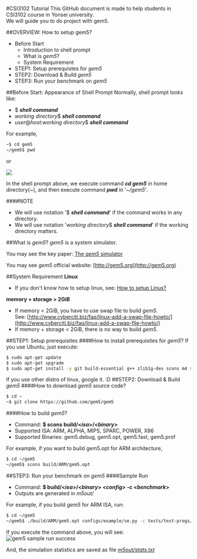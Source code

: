 #CSI3102 Tutorial
This GitHub document is made to help students in CSI3102 course in Yonsei university. <br />
We will guide you to do project with gem5.

##OVERVIEW: How to setup gem5?
- Before Start
    - Introduction to shell prompt
    - What is _gem5_?
    - System Requirement
- STEP1: Setup prerequistes for _gem5_
- STEP2: Download & Build _gem5_
- STEP3: Run your benchmark on _gem5_

##Before Start: Appearance of Shell Prompt
Normally, shell prompt looks like:
- $ ___shell command___
- _working directory_$ ___shell command___
- _user_@_host_:_working directory_$ ___shell command___

For example, 

```sh
~$ cd gem5
~/gem5$ pwd
```

or

![](http://dclab.yonsei.ac.kr/csi3102/shell-prompt.PNG)

In the shell prompt above, we execute command ___cd gem5___ in home directory(_~_), and then execute command ___pwd___ in '_~/gem5_'.

####NOTE
- We will use notation '$ ___shell command___' if the command works in any directory.
- We will use notation '_working directory_$ ___shell command___' if the working directory matters.

##What is _gem5_?
_gem5_ is a system simulator.

You may see the key paper: [The _gem5_ simulator](http://dl.acm.org/citation.cfm?id=2024718)

You may see _gem5_ official website: [http://gem5.org](http://gem5.org)

<!-- We uploaded [our tutorial file](http://dclab.yonsei.ac.kr/csi3102/gem5-tutorial.pdf) to help you, also.-->

##System Requirement
**Linux**
- If you don't know how to setup linux, see: [How to setup Linux?](http://dclab.yonsei.ac.kr/csi3102/how-to-setup-linux.pdf)

**memory + storage > 2GiB**
- If memory < 2GiB, you have to use swap file to build _gem5_. <br />
  See: [http://www.cyberciti.biz/faq/linux-add-a-swap-file-howto/](http://www.cyberciti.biz/faq/linux-add-a-swap-file-howto/)
- If memory + storage < 2GiB, there is no way to build _gem5_.

##STEP1: Setup prerequisites
####How to install prerequisites for _gem5_?
If you use Ubuntu, just execute:
```sh
$ sudo apt-get update
$ sudo apt-get upgrade
$ sudo apt-get install -y git build-essential g++ zlib1g-dev scons m4 swig python-dev
```

If you use other distro of linux, google it. :D
##STEP2: Download & Build _gem5_
####How to download _gem5_ source code?
```sh
$ cd ~
~$ git clone https://github.com/gem5/gem5
```

####How to build _gem5_?
- Command: **$ scons build/<*isa*>/<*binary*>**
- Supported ISA: ARM, ALPHA, MIPS, SPARC, POWER, X86
- Supported Binaries: gem5.debug, gem5.opt, gem5.fast, gem5.prof

For example, if you want to build gem5.opt for ARM architecture,
```sh
$ cd ~/gem5
~/gem5$ scons build/ARM/gem5.opt
```

##STEP3: Run your benchmark on _gem5_
####Sample Run
- Command: **$ build/<_isa_>/<_binary_> <_config_> -c <_benchmark_>**
- Outputs are generated in _m5out/_

For example, if you build _gem5_ for ARM ISA, run:
```sh
$ cd ~/gem5
~/gem5$ ./build/ARM/gem5.opt configs/example/se.py -c tests/test-progs/hello/bin/arm/linux/hello
```

If you execute the command above, you will see:
![gem5 sample run success](http://dclab.yonsei.ac.kr/csi3102/gem5-sample-run-success.PNG)

And, the simulation statistics are saved as file [_m5out/stats.txt_](http://dclab.yonsei.ac.kr/csi3102/stats.txt)
